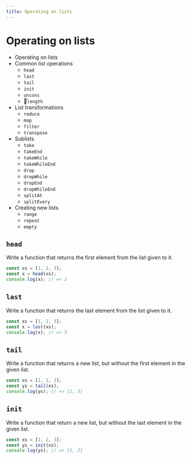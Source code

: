 ```yaml
---
title: Operating on lists
---
```


# Operating on lists

  - Operating on lists
  - Common list operations
    - `head`
    - `last`
    - `tail`
    - `init`
    - `uncons`
    - `length`
  - List transformations
    - `reduce`
    - `map`
    - `filter`
    - `transpose`
  - Sublists
    - `take`
    - `takeEnd`
    - `takeWhile`
    - `takeWhileEnd`
    - `drop`
    - `dropWhile`
    - `dropEnd`
    - `dropWhileEnd`
    - `splitAt`
    - `splitEvery`
  - Creating new lists
    - `range`
    - `repeat`
    - `empty`

## `head`

Write a function that returns the first element from the list given to it.

```js
const xs = [1, 2, 3];
const x = head(xs);
console.log(x); // => 1
```

## `last`

Write a function that returns the last element from the list given to it.

```js
const xs = [1, 2, 3];
const x = last(xs);
console.log(x); // => 3
```

## `tail`

Write a function that returns a new list, but without the first element in the given list.

```js
const xs = [1, 2, 3];
const ys = tail(xs);
console.log(ys); // => [2, 3]
```

## `init`

Write a function that return a new list, but without the last element in the given list.

```js
const xs = [1, 2, 3];
const ys = init(xs);
console.log(ys); // => [1, 2]
```

